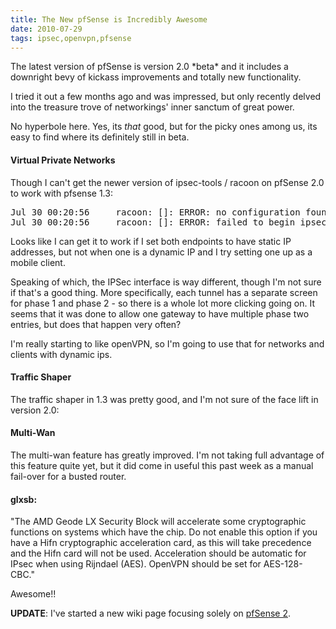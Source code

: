 ```yaml
---
title: The New pfSense is Incredibly Awesome
date: 2010-07-29
tags: ipsec,openvpn,pfsense
---
```

The latest version of pfSense is version 2.0 \*beta\* and it includes a downright bevy of kickass improvements and totally new functionality.

I tried it out a few months ago and was impressed, but only recently delved into the treasure trove of networkings' inner sanctum of great power.

No hyperbole here. Yes, its *that* good, but for the picky ones among us, its easy to find where its definitely still in beta.


#### Virtual Private Networks

Though I can't get the newer version of ipsec-tools / racoon on pfSense 2.0 to work with pfsense 1.3:

<pre class="sh_log">
Jul 30 00:20:56 	racoon: []: ERROR: no configuration found for x.x.x.x.
Jul 30 00:20:56 	racoon: []: ERROR: failed to begin ipsec sa negotication.
</pre>

Looks like I can get it to work if I set both endpoints to have static IP addresses, but not when one is a dynamic IP and I try setting one up as a mobile client.

Speaking of which, the IPSec interface is way different, though I'm not sure if that's a good thing. More specifically, each tunnel has a separate screen for phase 1 and phase 2 - so there is a whole lot more clicking going on. It seems that it was done to allow one gateway to have multiple phase two entries, but does that happen very often?

I'm really starting to like openVPN, so I'm going to use that for networks and clients with dynamic ips.

#### Traffic Shaper

The traffic shaper in 1.3 was pretty good, and I'm not sure of the face lift in version 2.0:


#### Multi-Wan

The multi-wan feature has greatly improved. I'm not taking full advantage of this feature quite yet, but it did come in useful this past week as a manual fail-over for a busted router.

#### glxsb:

"The AMD Geode LX Security Block will accelerate some cryptographic functions on systems which have the chip. Do not enable this option if you have a Hifn cryptographic acceleration card, as this will take precedence and the Hifn card will not be used. Acceleration should be automatic for IPsec when using Rijndael (AES). OpenVPN should be set for AES-128-CBC."

Awesome!!

**UPDATE**: I've started a new wiki page focusing solely on [pfSense 2](http://www.docunext.com/2).


